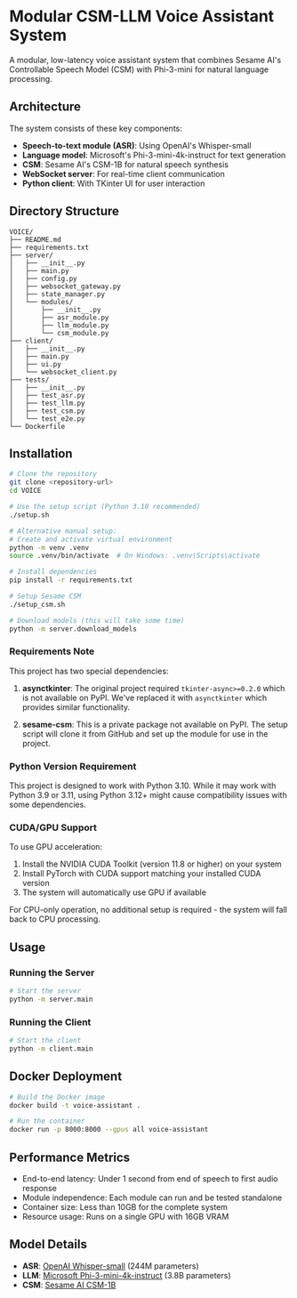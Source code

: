 # Modular CSM-LLM Voice Assistant System

A modular, low-latency voice assistant system that combines Sesame AI's Controllable Speech Model (CSM) with Phi-3-mini for natural language processing.

## Architecture

The system consists of these key components:

- **Speech-to-text module (ASR)**: Using OpenAI's Whisper-small
- **Language model**: Microsoft's Phi-3-mini-4k-instruct for text generation
- **CSM**: Sesame AI's CSM-1B for natural speech synthesis
- **WebSocket server**: For real-time client communication
- **Python client**: With TKinter UI for user interaction

## Directory Structure

```
VOICE/
├── README.md
├── requirements.txt
├── server/
│   ├── __init__.py
│   ├── main.py
│   ├── config.py
│   ├── websocket_gateway.py
│   ├── state_manager.py
│   └── modules/
│       ├── __init__.py
│       ├── asr_module.py
│       ├── llm_module.py
│       └── csm_module.py
├── client/
│   ├── __init__.py
│   ├── main.py
│   ├── ui.py
│   └── websocket_client.py
├── tests/
│   ├── __init__.py
│   ├── test_asr.py
│   ├── test_llm.py
│   ├── test_csm.py
│   └── test_e2e.py
└── Dockerfile
```

## Installation

```bash
# Clone the repository
git clone <repository-url>
cd VOICE

# Use the setup script (Python 3.10 recommended)
./setup.sh

# Alternative manual setup:
# Create and activate virtual environment
python -m venv .venv
source .venv/bin/activate  # On Windows: .venv\Scripts\activate

# Install dependencies
pip install -r requirements.txt

# Setup Sesame CSM
./setup_csm.sh

# Download models (this will take some time)
python -m server.download_models
```

### Requirements Note

This project has two special dependencies:

1. **asynctkinter**: The original project required `tkinter-async>=0.2.0` which is not available on PyPI. We've replaced it with `asynctkinter` which provides similar functionality.

2. **sesame-csm**: This is a private package not available on PyPI. The setup script will clone it from GitHub and set up the module for use in the project.

### Python Version Requirement

This project is designed to work with Python 3.10. While it may work with Python 3.9 or 3.11, using Python 3.12+ might cause compatibility issues with some dependencies.

### CUDA/GPU Support

To use GPU acceleration:

1. Install the NVIDIA CUDA Toolkit (version 11.8 or higher) on your system
2. Install PyTorch with CUDA support matching your installed CUDA version
3. The system will automatically use GPU if available

For CPU-only operation, no additional setup is required - the system will fall back to CPU processing.

## Usage

### Running the Server

```bash
# Start the server
python -m server.main
```

### Running the Client

```bash
# Start the client
python -m client.main
```

## Docker Deployment

```bash
# Build the Docker image
docker build -t voice-assistant .

# Run the container
docker run -p 8000:8000 --gpus all voice-assistant
```

## Performance Metrics

- End-to-end latency: Under 1 second from end of speech to first audio response
- Module independence: Each module can run and be tested standalone
- Container size: Less than 10GB for the complete system
- Resource usage: Runs on a single GPU with 16GB VRAM

## Model Details

- **ASR**: [OpenAI Whisper-small](https://huggingface.co/openai/whisper-small) (244M parameters)
- **LLM**: [Microsoft Phi-3-mini-4k-instruct](https://huggingface.co/microsoft/phi-3-mini-4k-instruct) (3.8B parameters)
- **CSM**: [Sesame AI CSM-1B](https://huggingface.co/sesame/csm-1b)